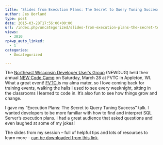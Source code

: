 ```yaml
---
title: 'Slides from Execution Plans: The Secret to Query Tuning Success at NEW Code Camp'
author: Jes Borland
type: post
date: 2015-03-28T17:56:00+00:00
url: /index.php/uncategorized/slides-from-execution-plans-the-secret-to-query-tuning-success-at-new-code-camp/
views:
  - 3010
rp4wp_auto_linked:
  - 1
categories:
  - Uncategorized

---
```

The <a href="http://newdug.org" target="_blank">Northeast Wisconsin Developer User&#8217;s Group</a> (NEWDUG) held their annual <a href="http://newcodecamp.com" target="_blank">NEW Code Camp</a> on Saturday, March 28 at FVTC in Appleton, WI. What a great event! <a href="http://fvtc.edu" target="_blank">FVTC </a>is my alma mater, so I love coming back for training events, walking the halls I used to see every weeknight, sitting in the classrooms I learned to code in. It&#8217;s also fun to see how things grow and change.

I gave my &#8220;Execution Plans: The Secret to Query Tuning Success&#8221; talk. I wanted developers to be more familiar with how to find and interpret SQL Server&#8217;s execution plans. I had a great audience that asked questions and even laughed at some of my jokes!

The slides from my session &#8211; full of helpful tips and lots of resources to learn more &#8211; <a href="/wp-content/uploads/2015/03/Execution-Plans.pdf" target="_blank">can be downloaded from this link</a>.

&nbsp;
